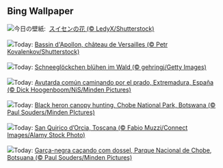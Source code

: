 ## Bing Wallpaper
![](https://www.bing.com/th?id=OHR.SpringDaffodils_JA-JP0516701335_UHD.jpg&w=1000)今日の壁紙: &nbsp;[スイセンの花 (© LedyX/Shutterstock)](https://www.bing.com/th?id=OHR.SpringDaffodils_JA-JP0516701335_UHD.jpg)
<br><br/>
![](https://www.bing.com/th?id=OHR.FrancophonieDay_FR-FR0580579974_UHD.jpg&w=1000)Today: [Bassin d'Apollon, château de Versailles (© Petr Kovalenkov/Shutterstock)](https://www.bing.com/th?id=OHR.FrancophonieDay_FR-FR0580579974_UHD.jpg)
<br><br/>
![](https://www.bing.com/th?id=OHR.SnowdropsSpring_DE-DE6698149221_UHD.jpg&w=1000)Today: [Schneeglöckchen blühen im Wald (© gehringj/Getty Images)](https://www.bing.com/th?id=OHR.SnowdropsSpring_DE-DE6698149221_UHD.jpg)
<br><br/>
![](https://www.bing.com/th?id=OHR.PrimaveraSpain_ES-ES9088231028_UHD.jpg&w=1000)Today: [Avutarda común caminando por el prado, Extremadura, España (© Dick Hoogenboom/NiS/Minden Pictures)](https://www.bing.com/th?id=OHR.PrimaveraSpain_ES-ES9088231028_UHD.jpg)
<br><br/>
![](https://www.bing.com/th?id=OHR.BlackHeron_EN-GB3002716071_UHD.jpg&w=1000)Today: [Black heron canopy hunting, Chobe National Park, Botswana (© Paul Souders/Minden PIctures)](https://www.bing.com/th?id=OHR.BlackHeron_EN-GB3002716071_UHD.jpg)
<br><br/>
![](https://www.bing.com/th?id=OHR.PrimaveraToscana_IT-IT0282064526_UHD.jpg&w=1000)Today: [San Quirico d’Orcia, Toscana (© Fabio Muzzi/Connect Images/Alamy Stock Photo)](https://www.bing.com/th?id=OHR.PrimaveraToscana_IT-IT0282064526_UHD.jpg)
<br><br/>
![](https://www.bing.com/th?id=OHR.BlackHeron_PT-BR1894971609_UHD.jpg&w=1000)Today: [Garça-negra caçando com dossel, Parque Nacional de Chobe, Botsuana (© Paul Souders/Minden Pictures)](https://www.bing.com/th?id=OHR.BlackHeron_PT-BR1894971609_UHD.jpg)
<br><br/>
